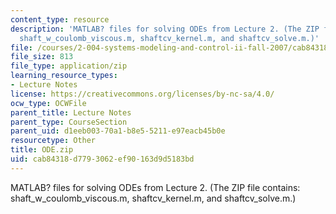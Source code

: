 ```yaml
---
content_type: resource
description: 'MATLAB? files for solving ODEs from Lecture 2. (The ZIP file contains:
  shaft_w_coulomb_viscous.m, shaftcv_kernel.m, and shaftcv_solve.m.)'
file: /courses/2-004-systems-modeling-and-control-ii-fall-2007/cab84318d7793062ef90163d9d5183bd_ODE.zip
file_size: 813
file_type: application/zip
learning_resource_types:
- Lecture Notes
license: https://creativecommons.org/licenses/by-nc-sa/4.0/
ocw_type: OCWFile
parent_title: Lecture Notes
parent_type: CourseSection
parent_uid: d1eeb003-70a1-b8e5-5211-e97eacb45b0e
resourcetype: Other
title: ODE.zip
uid: cab84318-d779-3062-ef90-163d9d5183bd
---
```

MATLAB? files for solving ODEs from Lecture 2. (The ZIP file contains: shaft_w_coulomb_viscous.m, shaftcv_kernel.m, and shaftcv_solve.m.)
